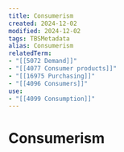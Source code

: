 ```yaml
---
title: Consumerism
created: 2024-12-02
modified: 2024-12-02
tags: TBSMetadata
alias: Consumerism
relatedTerm:
- "[[5072 Demand]]"
- "[[4077 Consumer products]]"
- "[[16975 Purchasing]]"
- "[[4096 Consumers]]"
use:
- "[[4099 Consumption]]"
---
```

# Consumerism
